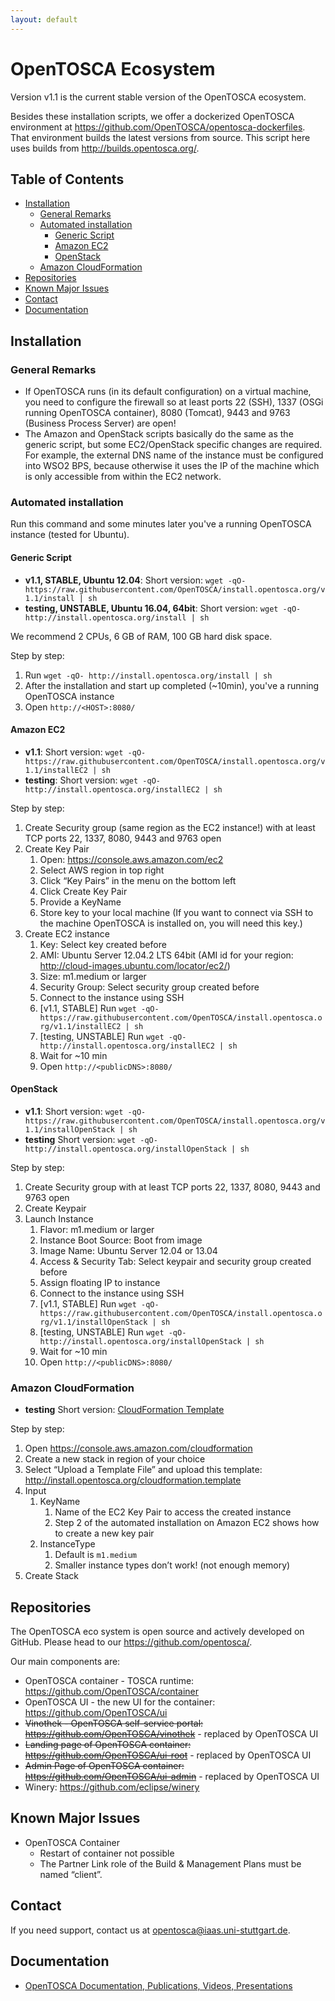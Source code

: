 ```yaml
---
layout: default
---
```

# OpenTOSCA Ecosystem

Version v1.1 is the current stable version of the OpenTOSCA ecosystem.

Besides these installation scripts, we offer a dockerized OpenTOSCA environment at <https://github.com/OpenTOSCA/opentosca-dockerfiles>.
That environment builds the latest versions from source.
This script here uses builds from <http://builds.opentosca.org/>.

## Table of Contents

<!-- toc -->

- [Installation](#installation)
  * [General Remarks](#general-remarks)
  * [Automated installation](#automated-installation)
    + [Generic Script](#generic-script)
    + [Amazon EC2](#amazon-ec2)
    + [OpenStack](#openstack)
  * [Amazon CloudFormation](#amazon-cloudformation)
- [Repositories](#repositories)
- [Known Major Issues](#known-major-issues)
- [Contact](#contact)
- [Documentation](#documentation)

<!-- tocstop -->

## Installation

### General Remarks

* If OpenTOSCA runs (in its default configuration) on a virtual machine, you need to configure the firewall so at least ports 22 (SSH), 1337 (OSGi running OpenTOSCA container), 8080 (Tomcat), 9443 and 9763 (Business Process Server) are open!
* The Amazon and OpenStack scripts basically do the same as the generic script, but some EC2/OpenStack specific changes are required.
  For example, the external DNS name of the instance must be configured into WSO2 BPS, because otherwise it uses the IP of the machine which is only accessible from within the EC2 network.


### Automated installation

Run this command and some minutes later you've a running OpenTOSCA instance (tested for Ubuntu).


#### Generic Script

- **v1.1, STABLE, Ubuntu 12.04**: Short version: `wget -qO- https://raw.githubusercontent.com/OpenTOSCA/install.opentosca.org/v1.1/install | sh`
- **testing, UNSTABLE, Ubuntu 16.04, 64bit**: Short version: `wget -qO- http://install.opentosca.org/install | sh`

We recommend 2 CPUs, 6 GB of RAM, 100 GB hard disk space.

Step by step:

1. Run `wget -qO- http://install.opentosca.org/install | sh`
1. After the installation and start up completed (~10min), you've a running OpenTOSCA instance
1. Open `http://<HOST>:8080/`


#### Amazon EC2

- **v1.1**: Short version: `wget -qO- https://raw.githubusercontent.com/OpenTOSCA/install.opentosca.org/v1.1/installEC2 | sh`
- **testing**: Short version: `wget -qO- http://install.opentosca.org/installEC2 | sh`

Step by step:

1. Create Security group (same region as the EC2 instance!) with at least TCP ports 22, 1337, 8080, 9443 and 9763 open
1. Create Key Pair
    1. Open: https://console.aws.amazon.com/ec2
    1. Select AWS region in top right
    1. Click “Key Pairs” in the menu on the bottom left
    1. Click Create Key Pair
    1. Provide a KeyName
    1. Store key to your local machine (If you want to connect via SSH to the machine OpenTOSCA is installed on, you will need this key.)
1. Create EC2 instance
    1. Key: Select key created before
    1. AMI: Ubuntu Server 12.04.2 LTS 64bit (AMI id for your region: http://cloud-images.ubuntu.com/locator/ec2/)
    1. Size: m1.medium or larger
    1. Security Group: Select security group created before
    1. Connect to the instance using SSH
    1. [v1.1, STABLE] Run `wget -qO-  https://raw.githubusercontent.com/OpenTOSCA/install.opentosca.org/v1.1/installEC2 | sh`
	1. [testing, UNSTABLE] Run `wget -qO- http://install.opentosca.org/installEC2 | sh`
    1. Wait for ~10 min
    1. Open `http://<publicDNS>:8080/`


#### OpenStack

- **v1.1**: Short version: `wget -qO- https://raw.githubusercontent.com/OpenTOSCA/install.opentosca.org/v1.1/installOpenStack | sh`
- **testing** Short version: `wget -qO- http://install.opentosca.org/installOpenStack | sh`

Step by step:

1. Create Security group with at least TCP ports 22, 1337, 8080, 9443 and 9763 open
1. Create Keypair
1. Launch Instance
    1. Flavor: m1.medium or larger
    1. Instance Boot Source: Boot from image
    1. Image Name: Ubuntu Server 12.04 or 13.04
    1. Access & Security Tab: Select keypair and security group created before
    1. Assign floating IP to instance
    1. Connect to the instance using SSH
    1. [v1.1, STABLE] Run `wget -qO-  https://raw.githubusercontent.com/OpenTOSCA/install.opentosca.org/v1.1/installOpenStack | sh`
	1. [testing, UNSTABLE] Run `wget -qO- http://install.opentosca.org/installOpenStack | sh`
    1. Wait for ~10 min
    1. Open `http://<publicDNS>:8080/`


### Amazon CloudFormation

* **testing** Short version: [CloudFormation Template](http://install.opentosca.org/cloudformation.template)

Step by step:

1. Open https://console.aws.amazon.com/cloudformation
1. Create a new stack in region of your choice
1. Select “Upload a Template File” and upload this template: http://install.opentosca.org/cloudformation.template
1. Input
    1. KeyName
        1. Name of the EC2 Key Pair to access the created instance
        1. Step 2 of the automated installation on Amazon EC2 shows how to create a new key pair
    1. InstanceType
        1. Default is `m1.medium`
        1. Smaller instance types don’t work! (not enough memory)
1. Create Stack


## Repositories

The OpenTOSCA eco system is open source and actively developed on GitHub. Please head to our <https://github.com/opentosca/>.

Our main components are:

* OpenTOSCA container - TOSCA runtime: https://github.com/OpenTOSCA/container
* OpenTOSCA UI - the new UI for the container: https://github.com/OpenTOSCA/ui
* <s>Vinothek - OpenTOSCA self-service portal: https://github.com/OpenTOSCA/vinothek</s> - replaced by OpenTOSCA UI
* <s>Landing page of OpenTOSCA container: https://github.com/OpenTOSCA/ui-root</s> - replaced by OpenTOSCA UI
* <s>Admin Page of OpenTOSCA container: https://github.com/OpenTOSCA/ui-admin</s> - replaced by OpenTOSCA UI
* Winery: https://github.com/eclipse/winery


## Known Major Issues

* OpenTOSCA Container
    * Restart of container not possible
    * The Partner Link role of the Build & Management Plans must be named “client”.

## Contact

If you need support, contact us at <opentosca@iaas.uni-stuttgart.de>.

## Documentation

* [OpenTOSCA Documentation, Publications, Videos, Presentations](http://www.opentosca.org)

